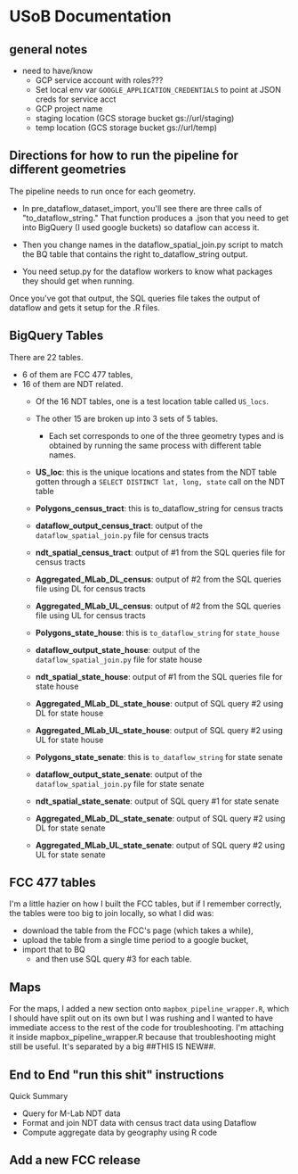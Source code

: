 # USoB Documentation

## general notes

* need to have/know
  * GCP service account with roles???
  * Set local env var `GOOGLE_APPLICATION_CREDENTIALS` to point at JSON creds for service acct
  * GCP project name
  * staging location (GCS storage bucket gs://url/staging)
  * temp location (GCS storage bucket gs://url/temp)


## Directions for how to run the pipeline for different geometries

The pipeline needs to run once for each geometry. 

* In pre_dataflow_dataset_import, you'll see there are three calls of "to_dataflow_string." That function produces a .json that you need to get into BigQuery (I used google buckets) so dataflow can access it.
* Then you change names in the dataflow_spatial_join.py script to match the BQ table that contains the right to_dataflow_string output. 

*  You need setup.py for the dataflow workers to know what packages they should get when running.

Once you've got that output, the SQL queries file takes the output of dataflow and gets it setup for the .R files. 

## BigQuery Tables

There are 22 tables. 

* 6 of them are FCC 477 tables, 
* 16 of them are NDT related. 
  * Of the 16 NDT tables, one is a test location table called `US_locs`. 
  * The other 15 are broken up into 3 sets of 5 tables. 
    * Each set corresponds to one of the three geometry types and is obtained by running the same process with different table names. 

  * **US_loc**: this is the unique locations and states from the NDT table gotten through a `SELECT DISTINCT lat, long, state` call on the NDT table
  * **Polygons_census_tract**: this is to_dataflow_string for census tracts
  * **dataflow_output_census_tract**: output of the `dataflow_spatial_join.py` file for census tracts
  * **ndt_spatial_census_tract**: output of #1 from the SQL queries file for census tracts
  * **Aggregated_MLab_DL_census**: output of #2 from the SQL queries file using DL for census tracts
  * **Aggregated_MLab_UL_census**: output of #2 from the SQL queries file using UL for census tracts
  * **Polygons_state_house**: this is `to_dataflow_string` for `state_house`
  * **dataflow_output_state_house**: output of the `dataflow_spatial_join.py` file for state house
  * **ndt_spatial_state_house**: output of #1 from the SQL queries file for state house
  * **Aggregated_MLab_DL_state_house**: output of SQL query #2 using DL for state house
  * **Aggregated_MLab_UL_state_house**: output of SQL query #2 using UL for state house
  * **Polygons_state_senate**: this is `to_dataflow_string` for state senate
  * **dataflow_output_state_senate**: output of the `dataflow_spatial_join.py` file for state senate
  * **ndt_spatial_state_senate**: output of SQL query #1 for state senate
  * **Aggregated_MLab_DL_state_senate**: output of SQL query #2 using DL for state senate
  * **Aggregated_MLab_UL_state_senate**: output of SQL query #2 using UL for state senate

## FCC 477 tables

I'm a little hazier on how I built the FCC tables, but if I remember correctly, the tables were too big to join locally, so what I did was:

* download the table from the FCC's page (which takes a while), 
* upload the table from a single time period to a google bucket, 
* import that to BQ 
  * and then use SQL query #3 for each table. 

## Maps

For the maps, I added a new section onto `mapbox_pipeline_wrapper.R`, which I should have split out on its own but I was rushing and I wanted to have immediate access to the rest of the code for troubleshooting. I'm attaching it inside mapbox_pipeline_wrapper.R because that troubleshooting might still be useful. It's separated by a big ##THIS IS NEW##. 

## End to End "run this shit" instructions

Quick Summary

* Query for M-Lab NDT data
* Format and join NDT data with census tract data using Dataflow
* Compute aggregate data by geography using R code

## Add a new FCC release

